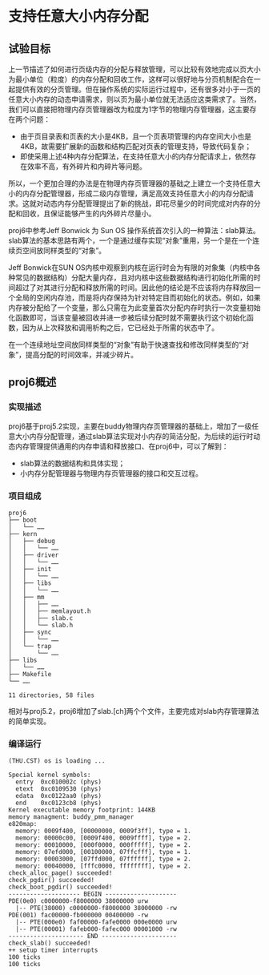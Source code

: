 # 支持任意大小内存分配

## 试验目标

上一节描述了如何进行页级内存的分配与释放管理，可以比较有效地完成以页大小为最小单位（粒度）的内存分配和回收工作，这样可以很好地与分页机制配合在一起提供有效的分页管理。但在操作系统的实际运行过程中，还有很多对小于一页的任意大小内存的动态申请需求，则以页为最小单位就无法适应这类需求了。当然，我们可以直接把物理内存页管理器改为粒度为1字节的物理内存管理器，这主要存在两个问题：

- 由于页目录表和页表的大小是4KB，且一个页表项管理的内存空间大小也是4KB，故需要扩展新的函数和结构匹配对页表的管理支持，导致代码复杂；
- 即使采用上述4种内存分配算法，在支持任意大小的内存分配请求上，依然存在效率不高，有外碎片和内碎片等问题。

所以，一个更加合理的办法是在物理内存页管理器的基础之上建立一个支持任意大小的内存分配管理器，形成二级内存管理，满足高效支持任意大小的内存分配请求。这就对动态内存分配管理提出了新的挑战，即花尽量少的时间完成对内存的分配和回收，且保证能够产生的内外碎片尽量小。

proj6中参考Jeff Bonwick 为 Sun OS 操作系统首次引入的一种算法：slab算法。slab算法的基本思路有两个，一个是通过缓存实现“对象”重用，另一个是在一个连续页空间放同样类型的“对象”。

Jeff Bonwick在SUN OS内核中观察到内核在运行时会为有限的对象集（内核中各种常见的数据结构）分配大量内存，且对内核中这些数据结构进行初始化所需的时间超过了对其进行分配和释放所需的时间。因此他的结论是不应该将内存释放回一个全局的空闲内存池，而是将内存保持为针对特定目而初始化的状态。例如，如果内存被分配给了一个变量，那么只需在为此变量首次分配内存时执行一次变量初始化函数即可，当该变量被回收并进一步被后续分配时就不需要执行这个初始化函数，因为从上次释放和调用析构之后，它已经处于所需的状态中了。

在一个连续地址空间放同样类型的“对象”有助于快速查找和修改同样类型的“对象”，提高分配的时间效率，并减少碎片。

## proj6概述

### 实现描述

proj6基于proj5.2实现，主要在buddy物理内存页管理器的基础上，增加了一级任意大小内存分配管理，通过slab算法实现对小内存的简洁分配，为后续的运行时动态内存管理提供通用的内存申请和释放接口、在proj6中，可以了解到：

- slab算法的数据结构和具体实现；
- 小内存分配管理器与物理内存页管理器的接口和交互过程。

### 项目组成

    proj6
    ├── boot
    │   └── ……
    ├── kern
    │   ├── debug
    │   │   └── ……
    │   ├── driver
    │   │   └── ……
    │   ├── init
    │   │   └── ……
    │   ├── libs
    │   │   └── ……
    │   ├── mm
    │   │   ├── ……
    │   │   ├── memlayout.h
    │   │   ├── slab.c
    │   │   └── slab.h
    │   ├── sync
    │   │   └── ……
    │   └── trap
    │       └── ……
    ├── libs
    │   └── ……
    ├── Makefile
    └── ……

	11 directories, 58 files
    
相对与proj5.2，proj6增加了slab.[ch]两个个文件，主要完成对slab内存管理算法的简单实现。

### 编译运行

    (THU.CST) os is loading ...

    Special kernel symbols:
      entry  0xc010002c (phys)
      etext  0xc0109530 (phys)
      edata  0xc0122aa0 (phys)
      end    0xc0123cb8 (phys)
    Kernel executable memory footprint: 144KB
    memory managment: buddy_pmm_manager
    e820map:
      memory: 0009f400, [00000000, 0009f3ff], type = 1.
      memory: 00000c00, [0009f400, 0009ffff], type = 2.
      memory: 00010000, [000f0000, 000fffff], type = 2.
      memory: 07efd000, [00100000, 07ffcfff], type = 1.
      memory: 00003000, [07ffd000, 07ffffff], type = 2.
      memory: 00040000, [fffc0000, ffffffff], type = 2.
    check_alloc_page() succeeded!
    check_pgdir() succeeded!
    check_boot_pgdir() succeeded!
    -------------------- BEGIN --------------------
    PDE(0e0) c0000000-f8000000 38000000 urw
      |-- PTE(38000) c0000000-f8000000 38000000 -rw
    PDE(001) fac00000-fb000000 00400000 -rw
      |-- PTE(000e0) faf00000-fafe0000 000e0000 urw
      |-- PTE(00001) fafeb000-fafec000 00001000 -rw
    --------------------- END ---------------------
    check_slab() succeeded!
    ++ setup timer interrupts
    100 ticks
    100 ticks